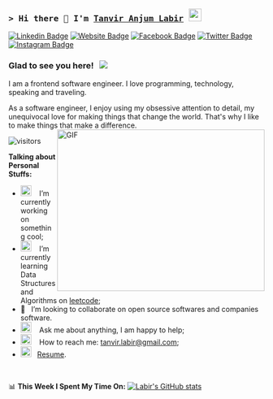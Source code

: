 ### <samp>&gt; Hi there 👋 I'm <a href="tanviranjumlabir.netlify.app" target="_blank">Tanvir Anjum Labir</a> <img src="https://media.giphy.com/media/hvRJCLFzcasrR4ia7z/giphy.gif" width="25"> </samp>

[![Linkedin Badge](https://img.shields.io/badge/-LinkedIn-0e76a8?style=flat-square&logo=Linkedin&logoColor=white)](https://www.linkedin.com/in/tanvir-anjum-l-54294513a/)
[![Website Badge](https://img.shields.io/badge/Website-3b5998?style=flat-square&logo=google-chrome&logoColor=white)](https://tanviranjumlabir.netlify.app/)
[![Facebook Badge](https://img.shields.io/badge/-Facebook-e4405f?style=flat-square&logo=Facebook&logoColor=white)](https://www.facebook.com/tanvir.labir159)
[![Twitter Badge](https://img.shields.io/badge/-Twitter-00acee?style=flat-square&logo=Twitter&logoColor=white)](https://twitter.com/loverazlabir)
[![Instagram Badge](https://img.shields.io/badge/-Instagram-e4405f?style=flat-square&logo=Instagram&logoColor=white)](https://instagram.com/labir159/)


### Glad to see you here! &nbsp; ![](https://visitor-badge.glitch.me/badge?page_id=Labir852.Labir852)

I am a frontend software engineer. I love programming, technology, speaking and traveling.

As a software engineer, I enjoy using my obsessive attention to detail, my unequivocal love for making things that change the world. That's why I like to make things that make a difference.
<img align="right" alt="GIF" src="https://github.com/Labir852/Labir852/assets/coding.gif?raw=true" width="408" height="318" />


![visitors](https://visitor-badge.glitch.me/badge?page_id=page.id&left_color=green&right_color=red)

**Talking about Personal Stuffs:**

- <img src="https://github.com/Labir852/Labir852/assets/developer.gif?raw=true" width="21" /> &nbsp;&nbsp; I’m currently working on something cool;
- <img src="https://github.com/Labir852/Labir852/assets/lightning.gif?raw=true" width="21" /> &nbsp;&nbsp; I’m currently learning Data Structures and Algorithms on [leetcode](https://leetcode.com/LABIR/);
- 👯 &nbsp;&nbsp;I’m looking to collaborate on open source softwares and companies software.
- <img src="https://github.com/Labir852/Labir852/assets/message.gif?raw=true" width="21" /> &nbsp;&nbsp; Ask me about anything, I am happy to help;
- <img src="https://github.com/Labir852/Labir852/assets/letterbox.gif?raw=true" width="21" /> &nbsp;&nbsp; How to reach me: tanvir.labir@gmail.com;
- <img src="https://github.com/Gapur/Gapur/blob/main/assets/doc.gif?raw=true" width="21" />&nbsp;&nbsp; [Resume](https://github.com/Labir852/Labir852/blob/adf2fad98e95cf0a1ba946ca22cdc2febeb3e3f8/Tanvir's%20Resume.pdf).

</br>

📊 **This Week I Spent My Time On:**
[![Labir's GitHub stats](https://github-readme-stats.vercel.app/api?username=Labir852)](https://github.com/Labir852/github-readme-stats)
